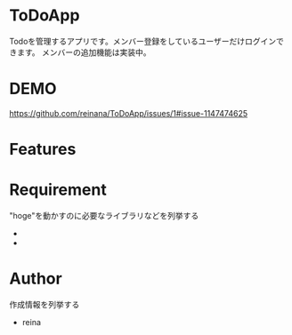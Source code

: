 # ToDoApp
Todoを管理するアプリです。メンバー登録をしているユーザーだけログインできます。
メンバーの追加機能は実装中。

# DEMO

https://github.com/reinana/ToDoApp/issues/1#issue-1147474625

# Features



# Requirement

"hoge"を動かすのに必要なライブラリなどを列挙する

* 
* 



# Author

作成情報を列挙する

* reina
